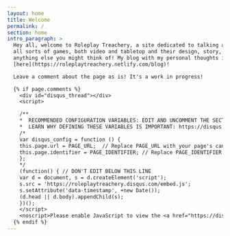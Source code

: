 ```yaml
---
layout: home
title: Welcome
permalink: /
section: home
intro_paragraph: >
  Hey all, welcome to Roleplay Treachery, a site dedicated to talking about
  all sorts of games, both video and tabletop and their design, story, and
  anything else you might think of! My blog with my personal thoughts is over
  [here](https://roleplaytreachery.netlify.com/blog)!

  Leave a comment about the page as is! It's a work in progress!

  {% if page.comments %}
    <div id="disqus_thread"></div>
    <script>

    /**
    *  RECOMMENDED CONFIGURATION VARIABLES: EDIT AND UNCOMMENT THE SECTION BELOW TO INSERT DYNAMIC VALUES FROM YOUR PLATFORM OR CMS.
    *  LEARN WHY DEFINING THESE VARIABLES IS IMPORTANT: https://disqus.com/admin/universalcode/#configuration-variables*/
    /*
    var disqus_config = function () {
    this.page.url = PAGE_URL;  // Replace PAGE_URL with your page's canonical URL variable
    this.page.identifier = PAGE_IDENTIFIER; // Replace PAGE_IDENTIFIER with your page's unique identifier variable
    };
    */
    (function() { // DON'T EDIT BELOW THIS LINE
    var d = document, s = d.createElement('script');
    s.src = 'https://roleplaytreachery.disqus.com/embed.js';
    s.setAttribute('data-timestamp', +new Date());
    (d.head || d.body).appendChild(s);
    })();
    </script>
    <noscript>Please enable JavaScript to view the <a href="https://disqus.com/?ref_noscript">comments powered by Disqus.</a></noscript>
  {% endif %}
---
```

